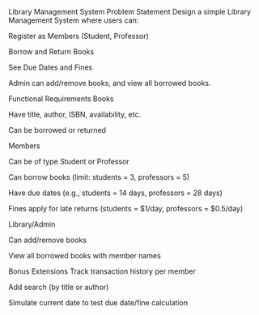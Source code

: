 Library Management System
Problem Statement
Design a simple Library Management System where users can:

Register as Members (Student, Professor)

Borrow and Return Books

See Due Dates and Fines

Admin can add/remove books, and view all borrowed books.

Functional Requirements
Books

Have title, author, ISBN, availability, etc.

Can be borrowed or returned

Members

Can be of type Student or Professor

Can borrow books (limit: students = 3, professors = 5)

Have due dates (e.g., students = 14 days, professors = 28 days)

Fines apply for late returns (students = $1/day, professors = $0.5/day)

Library/Admin

Can add/remove books

View all borrowed books with member names

Bonus Extensions
Track transaction history per member

Add search (by title or author)

Simulate current date to test due date/fine calculation